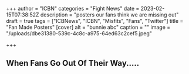 +++
author = "ICBN"
categories = "Fight News"
date = 2023-02-15T07:38:52Z
description = "posters our fans think we are missing out"
draft = true
tags = ["ICBNews", "ICBN", "Misfits", "Fans", "Twitter"]
title = "Fan Made Posters"
[cover]
alt = "bunnie abc"
caption = ""
image = "/uploads/dbe31380-539c-4c8c-a975-64ed63c2cef5.jpeg"

+++
## When Fans Go Out Of Their Way.....